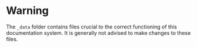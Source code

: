# Warning

The `_data` folder contains files crucial to the correct functioning of this documentation system. It is generally not advised to make changes to these files.  
